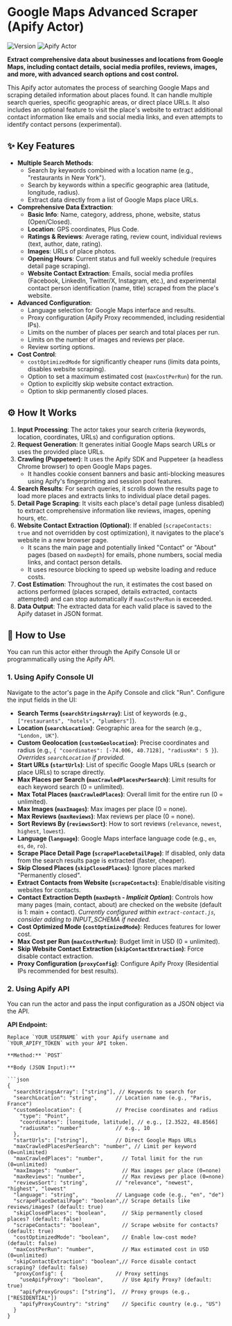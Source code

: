 # Google Maps Advanced Scraper (Apify Actor)

![Version](https://img.shields.io/badge/version-0.1.0-blue) ![Apify Actor](https://img.shields.io/badge/Powered%20by-Apify-blueviolet)

**Extract comprehensive data about businesses and locations from Google Maps, including contact details, social media profiles, reviews, images, and more, with advanced search options and cost control.**

This Apify actor automates the process of searching Google Maps and scraping detailed information about places found. It can handle multiple search queries, specific geographic areas, or direct place URLs. It also includes an optional feature to visit the place's website to extract additional contact information like emails and social media links, and even attempts to identify contact persons (experimental).

## ✨ Key Features

*   **Multiple Search Methods**:
    *   Search by keywords combined with a location name (e.g., "restaurants in New York").
    *   Search by keywords within a specific geographic area (latitude, longitude, radius).
    *   Extract data directly from a list of Google Maps place URLs.
*   **Comprehensive Data Extraction**:
    *   **Basic Info**: Name, category, address, phone, website, status (Open/Closed).
    *   **Location**: GPS coordinates, Plus Code.
    *   **Ratings & Reviews**: Average rating, review count, individual reviews (text, author, date, rating).
    *   **Images**: URLs of place photos.
    *   **Opening Hours**: Current status and full weekly schedule (requires detail page scraping).
    *   **Website Contact Extraction**: Emails, social media profiles (Facebook, LinkedIn, Twitter/X, Instagram, etc.), and experimental contact person identification (name, title) scraped from the place's website.
*   **Advanced Configuration**:
    *   Language selection for Google Maps interface and results.
    *   Proxy configuration (Apify Proxy recommended, including residential IPs).
    *   Limits on the number of places per search and total places per run.
    *   Limits on the number of images and reviews per place.
    *   Review sorting options.
*   **Cost Control**:
    *   `costOptimizedMode` for significantly cheaper runs (limits data points, disables website scraping).
    *   Option to set a maximum estimated cost (`maxCostPerRun`) for the run.
    *   Option to explicitly skip website contact extraction.
    *   Option to skip permanently closed places.

## ⚙️ How It Works

1.  **Input Processing**: The actor takes your search criteria (keywords, location, coordinates, URLs) and configuration options.
2.  **Request Generation**: It generates initial Google Maps search URLs or uses the provided place URLs.
3.  **Crawling (Puppeteer)**: It uses the Apify SDK and Puppeteer (a headless Chrome browser) to open Google Maps pages.
    *   It handles cookie consent banners and basic anti-blocking measures using Apify's fingerprinting and session pool features.
4.  **Search Results**: For search queries, it scrolls down the results page to load more places and extracts links to individual place detail pages.
5.  **Detail Page Scraping**: It visits each place's detail page (unless disabled) to extract comprehensive information like reviews, images, opening hours, etc.
6.  **Website Contact Extraction (Optional)**: If enabled (`scrapeContacts: true` and not overridden by cost optimization), it navigates to the place's website in a new browser page.
    *   It scans the main page and potentially linked "Contact" or "About" pages (based on `maxDepth`) for emails, phone numbers, social media links, and contact person details.
    *   It uses resource blocking to speed up website loading and reduce costs.
7.  **Cost Estimation**: Throughout the run, it estimates the cost based on actions performed (places scraped, details extracted, contacts attempted) and can stop automatically if `maxCostPerRun` is exceeded.
8.  **Data Output**: The extracted data for each valid place is saved to the Apify dataset in JSON format.

## 🚀 How to Use

You can run this actor either through the Apify Console UI or programmatically using the Apify API.

### 1. Using Apify Console UI

Navigate to the actor's page in the Apify Console and click "Run". Configure the input fields in the UI:

*   **Search Terms (`searchStringsArray`)**: List of keywords (e.g., `["restaurants", "hotels", "plumbers"]`).
*   **Location (`searchLocation`)**: Geographic area for the search (e.g., `"London, UK"`).
*   **Custom Geolocation (`customGeolocation`)**: Precise coordinates and radius (e.g., `{ "coordinates": [-74.006, 40.7128], "radiusKm": 5 }`). *Overrides `searchLocation` if provided.*
*   **Start URLs (`startUrls`)**: List of specific Google Maps URLs (search or place URLs) to scrape directly.
*   **Max Places per Search (`maxCrawledPlacesPerSearch`)**: Limit results for each keyword search (0 = unlimited).
*   **Max Total Places (`maxCrawledPlaces`)**: Overall limit for the entire run (0 = unlimited).
*   **Max Images (`maxImages`)**: Max images per place (0 = none).
*   **Max Reviews (`maxReviews`)**: Max reviews per place (0 = none).
*   **Sort Reviews By (`reviewsSort`)**: How to sort reviews (`relevance`, `newest`, `highest`, `lowest`).
*   **Language (`language`)**: Google Maps interface language code (e.g., `en`, `es`, `de`, `ro`).
*   **Scrape Place Detail Page (`scrapePlaceDetailPage`)**: If disabled, only data from the search results page is extracted (faster, cheaper).
*   **Skip Closed Places (`skipClosedPlaces`)**: Ignore places marked "Permanently closed".
*   **Extract Contacts from Website (`scrapeContacts`)**: Enable/disable visiting websites for contacts.
*   **Contact Extraction Depth (`maxDepth` - *Implicit Option*)**: Controls how many pages (main, contact, about) are checked on the website (default is 1: main + contact). *Currently configured within `extract-contact.js`, consider adding to INPUT_SCHEMA if needed.*
*   **Cost Optimized Mode (`costOptimizedMode`)**: Reduces features for lower cost.
*   **Max Cost per Run (`maxCostPerRun`)**: Budget limit in USD (0 = unlimited).
*   **Skip Website Contact Extraction (`skipContactExtraction`)**: Force disable contact extraction.
*   **Proxy Configuration (`proxyConfig`)**: Configure Apify Proxy (Residential IPs recommended for best results).

### 2. Using Apify API

You can run the actor and pass the input configuration as a JSON object via the API.

**API Endpoint:**

```
Replace `YOUR_USERNAME` with your Apify username and `YOUR_APIFY_TOKEN` with your API token.

**Method:** `POST`

**Body (JSON Input):**

```json
{
  "searchStringsArray": ["string"], // Keywords to search for
  "searchLocation": "string",      // Location name (e.g., "Paris, France")
  "customGeolocation": {           // Precise coordinates and radius
    "type": "Point",
    "coordinates": [longitude, latitude], // e.g., [2.3522, 48.8566]
    "radiusKm": "number"           // e.g., 10
  },
  "startUrls": ["string"],         // Direct Google Maps URLs
  "maxCrawledPlacesPerSearch": "number", // Limit per keyword (0=unlimited)
  "maxCrawledPlaces": "number",      // Total limit for the run (0=unlimited)
  "maxImages": "number",             // Max images per place (0=none)
  "maxReviews": "number",            // Max reviews per place (0=none)
  "reviewsSort": "string",         // "relevance", "newest", "highest", "lowest"
  "language": "string",            // Language code (e.g., "en", "de")
  "scrapePlaceDetailPage": "boolean",// Scrape details like reviews/images? (default: true)
  "skipClosedPlaces": "boolean",     // Skip permanently closed places? (default: false)
  "scrapeContacts": "boolean",       // Scrape website for contacts? (default: true)
  "costOptimizedMode": "boolean",    // Enable low-cost mode? (default: false)
  "maxCostPerRun": "number",         // Max estimated cost in USD (0=unlimited)
  "skipContactExtraction": "boolean",// Force disable contact scraping? (default: false)
  "proxyConfig": {                 // Proxy settings
    "useApifyProxy": "boolean",      // Use Apify Proxy? (default: true)
    "apifyProxyGroups": ["string"],  // Proxy groups (e.g., ["RESIDENTIAL"])
    "apifyProxyCountry": "string"    // Specific country (e.g., "US")
  }
}
```